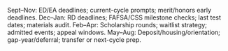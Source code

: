 Sept–Nov: ED/EA deadlines; current-cycle prompts; merit/honors early deadlines.
Dec–Jan: RD deadlines; FAFSA/CSS milestone checks; last test dates; materials audit.
Feb–Apr: Scholarship rounds; waitlist strategy; admitted events; appeal windows.
May–Aug: Deposit/housing/orientation; gap-year/deferral; transfer or next-cycle prep.